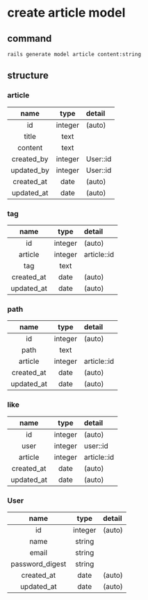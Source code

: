 # create article model

## command

`rails generate model article content:string`

## structure

### article

| name       | type    | detail   |
| :--------: | :-----: | :------- |
| id         | integer | (auto)   |
| title      | text    |          |
| content    | text    |          |
| created_by | integer | User::id |
| updated_by | integer | User::id |
| created_at | date    | (auto)   |
| updated_at | date    | (auto)   |

### tag

| name       | type    | detail      |
| :--------: | :-----: | :---------- |
| id         | integer | (auto)      |
| article    | integer | article::id |
| tag        | text    |             |
| created_at | date    | (auto)      |
| updated_at | date    | (auto)      |

### path

| name       | type    | detail      |
| :--------: | :-----: | :---------- |
| id         | integer | (auto)      |
| path       | text    |             |
| article    | integer | article::id |
| created_at | date    | (auto)      |
| updated_at | date    | (auto)      |

### like

| name       | type    | detail      |
| :--------: | :-----: | :---------- |
| id         | integer | (auto)      |
| user       | integer | user::id    |
| article    | integer | article::id |
| created_at | date    | (auto)      |
| updated_at | date    | (auto)      |

### User

| name            | type    | detail |
| :-------------: | :-----: | :----- |
| id              | integer | (auto) |
| name            | string  |        |
| email           | string  |        |
| password_digest | string  |        |
| created_at      | date    | (auto) |
| updated_at      | date    | (auto) |
